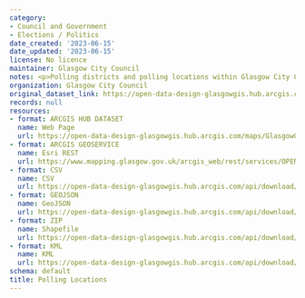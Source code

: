 ```yaml
---
category:
- Council and Government
- Elections / Politics
date_created: '2023-06-15'
date_updated: '2023-06-15'
license: No licence
maintainer: Glasgow City Council
notes: <p>Polling districts and polling locations within Glasgow City Council.</p>
organization: Glasgow City Council
original_dataset_link: https://open-data-design-glasgowgis.hub.arcgis.com/maps/GlasgowGIS::polling-locations
records: null
resources:
- format: ARCGIS HUB DATASET
  name: Web Page
  url: https://open-data-design-glasgowgis.hub.arcgis.com/maps/GlasgowGIS::polling-locations
- format: ARCGIS GEOSERVICE
  name: Esri REST
  url: https://www.mapping.glasgow.gov.uk/arcgis_web/rest/services/OPEN_DATA/Polling_Districts_Stations/MapServer/0
- format: CSV
  name: CSV
  url: https://open-data-design-glasgowgis.hub.arcgis.com/api/download/v1/items/05faa0a820f740c7ab30fb2bf363012b/csv?layers=0
- format: GEOJSON
  name: GeoJSON
  url: https://open-data-design-glasgowgis.hub.arcgis.com/api/download/v1/items/05faa0a820f740c7ab30fb2bf363012b/geojson?layers=0
- format: ZIP
  name: Shapefile
  url: https://open-data-design-glasgowgis.hub.arcgis.com/api/download/v1/items/05faa0a820f740c7ab30fb2bf363012b/shapefile?layers=0
- format: KML
  name: KML
  url: https://open-data-design-glasgowgis.hub.arcgis.com/api/download/v1/items/05faa0a820f740c7ab30fb2bf363012b/kml?layers=0
schema: default
title: Polling Locations
---
```

